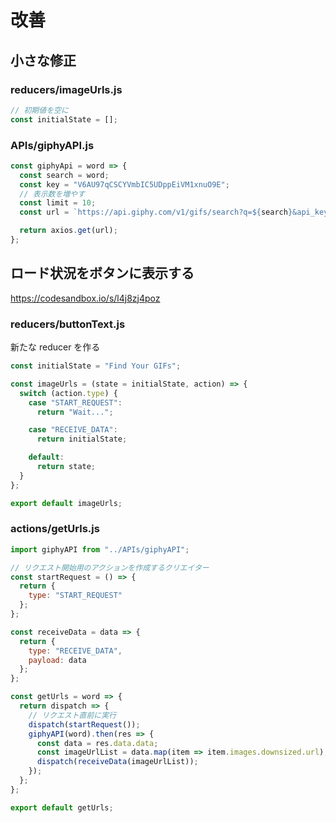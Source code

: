# 改善

## 小さな修正

### reducers/imageUrls.js

```js
// 初期値を空に
const initialState = [];
```

### APIs/giphyAPI.js

```js
const giphyApi = word => {
  const search = word;
  const key = "V6AU97qCSCYVmbIC5UDppEiVM1xnuO9E";
  // 表示数を増やす
  const limit = 10;
  const url = `https://api.giphy.com/v1/gifs/search?q=${search}&api_key=${key}&limit=${limit}`;

  return axios.get(url);
};
```

## ロード状況をボタンに表示する

https://codesandbox.io/s/l4j8zj4poz

### reducers/buttonText.js

新たな reducer を作る

```js
const initialState = "Find Your GIFs";

const imageUrls = (state = initialState, action) => {
  switch (action.type) {
    case "START_REQUEST":
      return "Wait...";

    case "RECEIVE_DATA":
      return initialState;

    default:
      return state;
  }
};

export default imageUrls;

```

### actions/getUrls.js

```js
import giphyAPI from "../APIs/giphyAPI";

// リクエスト開始用のアクションを作成するクリエイター
const startRequest = () => {
  return {
    type: "START_REQUEST"
  };
};

const receiveData = data => {
  return {
    type: "RECEIVE_DATA",
    payload: data
  };
};

const getUrls = word => {
  return dispatch => {
    // リクエスト直前に実行
    dispatch(startRequest());
    giphyAPI(word).then(res => {
      const data = res.data.data;
      const imageUrlList = data.map(item => item.images.downsized.url);
      dispatch(receiveData(imageUrlList));
    });
  };
};

export default getUrls;

```